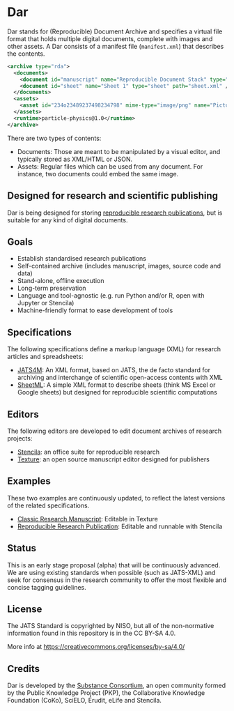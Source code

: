 # Dar

Dar stands for (Reproducible) Document Archive and specifies a virtual file format that holds multiple digital documents, complete with images and other assets. A Dar consists of a manifest file (`manifest.xml`) that describes the contents.

```xml
<archive type="rda">
  <documents>
    <document id="manuscript" name="Reproducible Document Stack" type="article" path="manuscript.xml" />
    <document id="sheet" name="Sheet 1" type="sheet" path="sheet.xml" />
  </documents>
  <assets>
    <asset id="234o23489237498234798" mime-type="image/png" name="Picture 1" path="234o23489237498234798.png"/>
  </assets>
  <runtime>particle-physics@1.0</runtime>
</archive>
```

There are two types of contents:

- Documents:  Those are meant to be manipulated by a visual editor, and typically stored as XML/HTML or JSON.
- Assets: Regular files which can be used from any document. For instance, two documents could embed the same image.

## Designed for research and scientific publishing

Dar is being designed for storing [reproducible research publications](https://elifesciences.org/labs/7dbeb390/reproducible-document-stack-supporting-the-next-generation-research-article), but is suitable for any kind of digital documents.

## Goals

- Establish standardised research publications
- Self-contained archive (includes manuscript, images, source code and data)
- Stand-alone, offline execution
- Long-term preservation
- Language and tool-agnostic (e.g. run Python and/or R, open with Jupyter or Stencila)
- Machine-friendly format to ease development of tools

## Specifications

The following specifications define a markup language (XML) for research articles and spreadsheets:

- [JATS4M](specs/JATS4M.md): An XML format, based on JATS, the de facto standard for archiving and interchange of scientific open-access contents with XML
- [SheetML](specs/SheetML.md): A simple XML format to describe sheets (think MS Excel or Google sheets) but designed for reproducible scientific computations

## Editors

The following editors are developed to edit document archives of research projects:

- [Stencila](https://github.com/stencila/stencila): an office suite for reproducible research
- [Texture](https://github.com/substance/texture): an open source manuscript editor designed for publishers

## Examples

These two examples are continuously updated, to reflect the latest versions of the related specifications.

- [Classic Research Manuscript](examples/classic-manuscript): Editable in Texture
- [Reproducible Research Publication](examples/reproducible-publication): Editable and runnable with Stencila

## Status

This is an early stage proposal (alpha) that will be continuously advanced. We are using existing standards when possible (such as JATS-XML) and seek for consensus in the research community to offer the most flexible and concise tagging guidelines.

## License

The JATS Standard is copyrighted by NISO, but all of the non-normative 
information found in this repository is in the CC BY-SA 4.0.

More info at https://creativecommons.org/licenses/by-sa/4.0/

## Credits

Dar is developed by the [Substance Consortium](http://substance.io/consortium/), an open community formed by the Public Knowledge Project (PKP), the Collaborative Knowledge Foundation (CoKo), SciELO, Érudit, eLife and Stencila.
